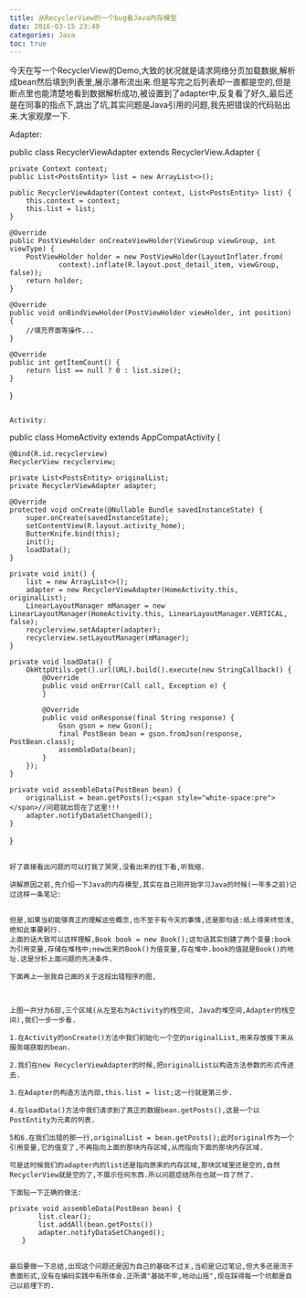 ```yaml
---
title: 从RecyclerView的一个bug看Java内存模型
date: 2016-03-15 23:49
categories: Java
toc: true
---
```


今天在写一个RecyclerView的Demo,大致的状况就是请求网络分页加载数据,解析成bean然后填到列表里,展示瀑布流出来.但是写完之后列表却一直都是空的,但是断点里也能清楚地看到数据解析成功,被设置到了adapter中,反复看了好久,最后还是在同事的指点下,跳出了坑,其实问题是Java引用的问题,我先把错误的代码贴出来.大家观摩一下.
<!--more-->
Adapter:


public class RecyclerViewAdapter extends RecyclerView.Adapter<PostViewHolder> {  
  
    private Context context;  
    public List<PostsEntity> list = new ArrayList<>();  
  
    public RecyclerViewAdapter(Context context, List<PostsEntity> list) {  
        this.context = context;  
        this.list = list;  
    }  
  
    @Override  
    public PostViewHolder onCreateViewHolder(ViewGroup viewGroup, int viewType) {  
        PostViewHolder holder = new PostViewHolder(LayoutInflater.from(  
                context).inflate(R.layout.post_detail_item, viewGroup, false));  
        return holder;  
    }  
  
    @Override  
    public void onBindViewHolder(PostViewHolder viewHolder, int position) {  
        //填充界面等操作...  
    }  
  
    @Override  
    public int getItemCount() {  
        return list == null ? 0 : list.size();  
    }  
  
} 
 
```

Activity:

```
public class HomeActivity extends AppCompatActivity {  
  
    @Bind(R.id.recyclerview)  
    RecyclerView recyclerview;  
  
    private List<PostsEntity> originalList;  
    private RecyclerViewAdapter adapter;  
  
    @Override  
    protected void onCreate(@Nullable Bundle savedInstanceState) {  
        super.onCreate(savedInstanceState);  
        setContentView(R.layout.activity_home);  
        ButterKnife.bind(this);  
        init();  
        loadData();  
    }  
  
    private void init() {  
        list = new ArrayList<>();  
        adapter = new RecyclerViewAdapter(HomeActivity.this, originalList);  
        LinearLayoutManager mManager = new LinearLayoutManager(HomeActivity.this, LinearLayoutManager.VERTICAL, false);  
        recyclerview.setAdapter(adapter);  
        recyclerview.setLayoutManager(mManager);  
    }  
  
    private void loadData() {  
        OkHttpUtils.get().url(URL).build().execute(new StringCallback() {  
            @Override  
            public void onError(Call call, Exception e) {  
            }  
  
            @Override  
            public void onResponse(final String response) {  
                Gson gson = new Gson();  
                final PostBean bean = gson.fromJson(response, PostBean.class);  
                assembleData(bean);  
            }  
        });  
    }  
  
    private void assembleData(PostBean bean) {  
        originalList = bean.getPosts();<span style="white-space:pre"> </span>//问题就出现在了这里!!!  
        adapter.notifyDataSetChanged();  
    }  
}  
```

好了直接看出问题的可以打我了哭哭,没看出来的往下看,听我缩.

讲解原因之前,先介绍一下Java的内存模型,其实在自己刚开始学习Java的时候(一年多之前)记过这样一条笔记:


但是,如果当初能够真正的理解这些概念,也不至于有今天的事情,还是那句话:纸上得来终觉浅,绝知此事要躬行.
上面的话大致可以这样理解,Book book = new Book();这句话其实创建了两个变量:book为引用变量,存储在堆栈中;new出来的Book()为值变量,存在堆中.book的值就是Book()的地址.这是分析上面问题的先决条件.

下面再上一张我自己画的关于这段出错程序的图,



上图一共分为6部,三个区域(从左至右为Activity的栈空间, Java的堆空间,Adapter的栈空间),我们一步一步看.

1.在Activity的onCreate()方法中我们初始化一个空的originalList,用来存放接下来从服务端获取的bean.

2.我们在new RecyclerViewAdapter的时候,把originalList以构造方法参数的形式传进去.

3.在Adapter的构造方法内部,this.list = list;这一行就是第三步.

4.在loadData()方法中我们请求到了真正的数据bean.getPosts(),这是一个以PostEntity为元素的列表.

5和6.在我们出错的那一行,originalList = bean.getPosts();此时original作为一个引用变量,它的值变了,不再指向上面的那块内存区域,从而指向下面的那块内存区域.

可是这时候我们的adapter内的list还是指向原来的内存区域,那块区域里还是空的,自然RecyclerView就是空的了,不展示任何东西.所以问题症结所在也就一目了然了.

下面贴一下正确的做法:

private void assembleData(PostBean bean) {  
       list.clear();  
       list.addAll(bean.getPosts())  
       adapter.notifyDataSetChanged();  
   }  


最后要做一下总结,出现这个问题还是因为自己的基础不过关,当初是记过笔记,但大多还是流于表面形式,没有在编码实践中有所体会.正所谓"基础不牢,地动山摇",现在踩得每一个坑都是自己以前埋下的.